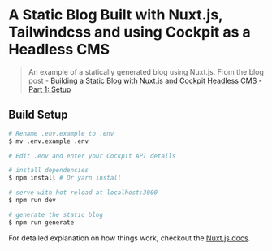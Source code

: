# A Static Blog Built with Nuxt.js, Tailwindcss and using Cockpit as a Headless CMS

> An example of a statically generated blog using Nuxt.js. From the blog post - [Building a Static Blog with Nuxt.js and Cockpit Headless CMS - Part 1: Setup](https://willbrowning.me/building-a-static-blog-with-nuxt-js-and-cockpit-headless-cms-part-1-setup/)

## Build Setup

``` bash
# Rename .env.example to .env
$ mv .env.example .env

# Edit .env and enter your Cockpit API details

# install dependencies
$ npm install # Or yarn install

# serve with hot reload at localhost:3000
$ npm run dev

# generate the static blog
$ npm run generate
```

For detailed explanation on how things work, checkout the [Nuxt.js docs](https://github.com/nuxt/nuxt.js).
